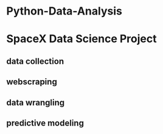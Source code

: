 # Python-Data-Analysis
# SpaceX Data Science Project
## data collection
## webscraping
## data wrangling
## predictive modeling
